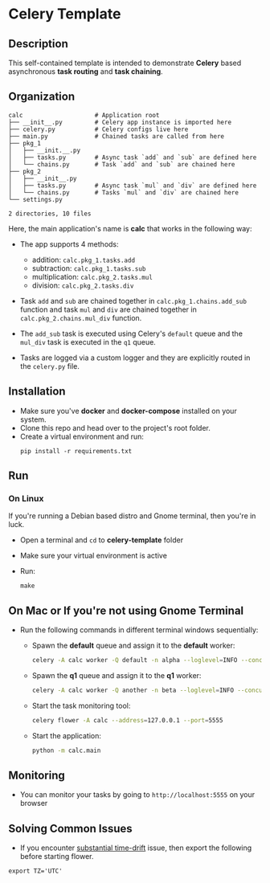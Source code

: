 # Celery Template

## Description

This self-contained template is intended to demonstrate **Celery** based asynchronous **task routing** and **task chaining**.

## Organization

```
calc                    # Application root
├── __init__.py         # Celery app instance is imported here
├── celery.py           # Celery configs live here
├── main.py             # Chained tasks are called from here
├── pkg_1
│   ├── __init.__.py
│   ├── tasks.py        # Async task `add` and `sub` are defined here
│   └── chains.py       # Task `add` and `sub` are chained here
├── pkg_2
│   ├── __init__.py
│   ├── tasks.py        # Async task `mul` and `div` are defined here
│   └── chains.py       # Tasks `mul` and `div` are chained here
└── settings.py

2 directories, 10 files
```

Here, the main application's name is **calc** that works in the following way:

* The app supports 4 methods:
    * addition: `calc.pkg_1.tasks.add`
    * subtraction: `calc.pkg_1.tasks.sub`
    * multiplication: `calc.pkg_2.tasks.mul`
    * division: `calc.pkg_2.tasks.div`

* Task `add` and `sub` are chained together in `calc.pkg_1.chains.add_sub` function and task `mul` and `div` are chained together in `calc.pkg_2.chains.mul_div` function.

* The `add_sub` task is executed using Celery's `default` queue and the `mul_div` task is executed in the `q1` queue.

* Tasks are logged via a custom logger and they are explicitly routed in the `celery.py` file.

## Installation

* Make sure you've **docker** and **docker-compose** installed on your system.
* Clone this repo and head over to the project's root folder.
* Create a virtual environment and run:
    ```
    pip install -r requirements.txt
    ```

## Run

### On Linux

If you're running a Debian based distro and Gnome terminal, then you're in luck.

* Open a terminal and `cd` to **celery-template** folder
* Make sure your virtual environment is active
* Run:

    ```
    make
    ```

## On Mac or If you're not using Gnome Terminal

* Run the following commands in different terminal windows sequentially:

    * Spawn the **default** queue and assign it to the **default** worker:

        ```bash
        celery -A calc worker -Q default -n alpha --loglevel=INFO --concurrency=1
        ```

    * Spawn the **q1** queue and assign it to the **q1** worker:

        ```bash
        celery -A calc worker -Q another -n beta --loglevel=INFO --concurrency=1
        ```

    * Start the task monitoring tool:

        ```bash
        celery flower -A calc --address=127.0.0.1 --port=5555
        ```

    * Start the application:

        ```bash
        python -m calc.main
        ```

## Monitoring

* You can monitor your tasks by going to `http://localhost:5555` on your browser

## Solving Common Issues

* If you encounter [substantial time-drift](https://stackoverflow.com/questions/40702942/changing-timezone-on-redis-server) issue, then export the following before starting flower.

```
export TZ='UTC'
```
